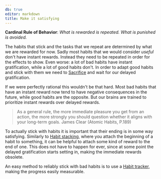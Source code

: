 ```yaml
---
db: true
editor: markdown
title: Make it satisfying
---
```


**Cardinal Rule of Behavior**: *What is rewarded is repeated. What is
punished is avoided.*

The habits that stick and the tasks that we repeat are determined by
what we are rewarded for now. Sadly most habits that we would consider
*useful* don\'t have instant rewards. Instead they need to be repeated
in order for the effects to show. Even worse: a lot of bad habits have
instant gratification, while a lot of good habits don\'t. In order to
adapt good habits and stick with them we need to
[Sacrifice](/database/sacrifice) and wait for our delayed gratification.

If we were perfectly rational this wouldn\'t be that hard. Most bad
habits that have an instant reward now tend to have negative
consequences in the future, while good habits are the opposite. But our
brains are trained to prioritize instant rewards over delayed rewards.

> As a general rule, the more immediate pleasure you get from an action,
> the more strongly you should question whether it aligns with your
> long-term goals. James Clear (Atomic Habits, P.189)

To actually stick with habits it is important that their ending is in
some way satisfying. Similarly to [Habit
stacking](/database/habit_stacking), where you attach the
beginning of a habit to something, it can be helpful to attach some kind
of reward to the end of one. This does not have to happen for ever,
since at some point the delayed gratification starts setting in, making
the immediate rewards obsolete.

An easy method to reliably stick with bad habits is to use a [Habit
tracker](/database/habit_tracker), making the progress easily measurable.
